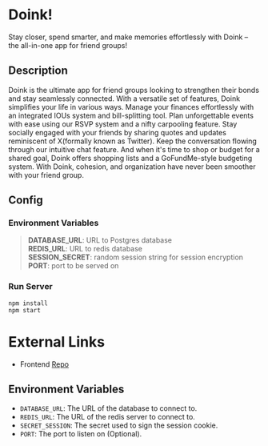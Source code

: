 # Doink! #
Stay closer, spend smarter, and make memories effortlessly with Doink – the all-in-one app for friend groups!

## Description ##
Doink is the ultimate app for friend groups looking to strengthen their bonds and stay seamlessly connected. With a versatile set of features, Doink simplifies your life in various ways. Manage your finances effortlessly with an integrated IOUs system and bill-splitting tool. Plan unforgettable events with ease using our RSVP system and a nifty carpooling feature. Stay socially engaged with your friends by sharing quotes and updates reminiscent of X(formally known as Twitter). Keep the conversation flowing through our intuitive chat feature. And when it's time to shop or budget for a shared goal, Doink offers shopping lists and a GoFundMe-style budgeting system. With Doink, cohesion, and organization have never been smoother with your friend group.

## Config ##

### Environment Variables ###
> **DATABASE_URL**: URL to Postgres database  
> **REDIS_URL**: URL to redis database  
> **SESSION_SECRET**: random session string for session encryption  
> **PORT**: port to be served on

### Run Server
```
npm install
npm start
```
 
# External Links
- Frontend [Repo](https://github.com/noname-friend-app/friend-app-client)

## Environment Variables
- `DATABASE_URL`: The URL of the database to connect to.
- `REDIS_URL`: The URL of the redis server to connect to.
- `SECRET_SESSION`: The secret used to sign the session cookie.
- `PORT`: The port to listen on (Optional).
